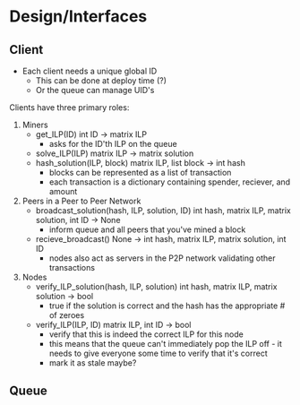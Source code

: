 # Design/Interfaces

## Client

* Each client needs a unique global ID
    * This can be done at deploy time (?)
    * Or the queue can manage UID's

Clients have three primary roles:

1. Miners
    * get_ILP(ID) int ID -> matrix ILP
        * asks for the ID'th ILP on the queue
    * solve_ILP(ILP) matrix ILP -> matrix solution
    * hash_solution(ILP, block) matrix ILP, list block -> int hash
        * blocks can be represented as a list of transaction
        * each transaction is a dictionary containing spender, reciever, and amount
2. Peers in a Peer to Peer Network
    * broadcast_solution(hash, ILP, solution, ID) int hash, matrix ILP, matrix solution, int ID -> None
        * inform queue and all peers that you've mined a block
    * recieve_broadcast() None ->  int hash, matrix ILP, matrix solution, int ID
        * nodes also act as servers in the P2P network validating other transactions
3. Nodes
    * verify_ILP_solution(hash, ILP, solution) int hash, matrix ILP, matrix solution -> bool
        * true if the solution is correct and the hash has the appropriate # of zeroes
    * verify_ILP(ILP, ID) matrix ILP, int ID -> bool
        * verify that this is indeed the correct ILP for this node
        * this means that the queue can't immediately pop the ILP off - it needs to give everyone some time to verify that it's correct 
        * mark it as stale maybe?

## Queue


